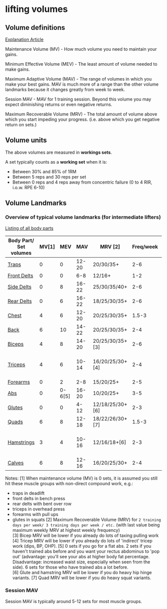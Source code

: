 # lifting volumes

## Volume definitions
[Explanation Article](https://rpstrength.com/blogs/articles/training-volume-landmarks-muscle-growth)

Maintenance Volume (MV) - How much volume you need to maintain your gains.

Minimum Effective Volume (MEV) - The least amount of volume needed to make gains.

Maximum Adaptive Volume (MAV) - The range of volumes in which you make your best gains. MAV is much more of a range than the other volume landmarks because it changes greatly from week to week.

Session MAV - MAV for 1 training session. Beyond this volume you may expect diminishing returns or even negative returns.   

Maximum Recoverable Volume (MRV) - The total amount of volume above which you start impeding your progress. (i.e. above which you get negative return on sets.)

## Volume units

The above volumes are measured in **workings sets**.

A set typically counts as a **working set** when it is:
* Between 30% and 85% of 1RM  
* Between 5 reps and 30 reps per set
* Between 0 reps and 4 reps away from concentric failure (0 to 4 RIR, i.o.w. RPE 6-10)


## Volume Landmarks

### Overview of typical volume landmarks (for intermediate lifters)
[Listing of all body parts](https://rpstrength.com/blogs/articles/hypertrophy-training-guide-central-hub)


Body Part/ Set volumes                                                                     | MV[1] | MEV    | MAV   | MRV [2]         | Freq/week | Suggested reps                      |
----------                                                                                 | ----  | ----   | ----  | ----            | ----      | ----                                |
[Traps](https://renaissanceperiodization.com/trap-training-tips-hypertrophy/)              | 0     | 0      | 12-20 | 20/30/35+       | 2-6       | 10-20                               |
[Front Delts](https://rpstrength.com/blogs/articles/front-delt-training-tips-hypertrophy/) | 0     | 0      | 6-8   | 12/16+          | 1-2       | 6-10                                |
[Side Delts](https://rpstrength.com/blogs/articles/side-delt-size-training-tips)           | 0     | 8      | 16-22 | 25/30/35/40+    | 2-6       | 10-12                               |
[Rear Delts](https://rpstrength.com/blogs/articles/rear-delt-size-training-tips)           | 0     | 6      | 16-22 | 18/25/30/35+    | 2-6       | 10-30                               |
[Chest](https://renaissanceperiodization.com/chest-training-tips-hypertrophy/)             | 4     | 6      | 12-20 | 20/25/30/35+    | 1.5-3     | 8-12                                |
[Back](https://renaissanceperiodization.com/back-training-tips-hypertrophy/)               | 6     | 10     | 14-22 | 20/25/30/35+    | 2-4       | 6-20                                |
[Biceps](https://rpstrength.com/blogs/articles/bicep-training-tips-hypertrophy)            | 4     | 8      | 14-20 | 20/25/30/35+[3] | 2-6       | 8-15                                |
[Triceps](https://rpstrength.com/blogs/articles/triceps-hypertrophy-training-tips/)        | 4     | 6      | 10-14 | 16/20/25/30+[4] | 2-4       | 6-15 (presses), 10-20  (extensions) |
[Forearms](https://rpstrength.com/blogs/articles/forearm-growth-training-tips)             | 0     | 2      | 2-8   | 15/20/25+       | 2-5       | 5-30                                |
[Abs](https://renaissanceperiodization.com/ab-training/)                                   | 0     | 0-6[5] | 16-20 | 10/20/25+       | 3-5       | 8-20                                |
[Glutes](https://renaissanceperiodization.com/glute-training-tips-hypertrophy/)            | 0     | 0      | 4-12  | 12/18/25/30+[6] | 2-3       | 8-12                                |
[Quads](https://rpstrength.com/blogs/articles/quad-size-training-tips)                     | 6     | 8      | 12-18 | 18/22/26/30+[7] | 1.5-3     | 8-15                                |
[Hamstrings](https://rpstrength.com/blogs/articles/hamstring-size-training-tips)           | 3     | 4      | 10-16 | 12/16/18+[6]    | 2-3       | 5-10 (hinge), 10-20 (leg curls)     |
[Calves](https://renaissanceperiodization.com/calves-training-tips-hypertrophy/)           | 6     | 8      | 12-16 | 16/20/25/30+    | 2-4       | 10-30                               |


Notes: 
[1] When maintenance volume (MV) is 0 sets, it is assumed you still hit these muscle groups with non-direct compound work, e.g.:
* traps in deadlift
* front delts in bench press
* rear delts with bent over row
* triceps in overhead press
* forearms with pull ups
* glutes in squats
[2] Maximum Recoverable Volume (MRV) for `2 training days per week/ 3 training days per week / etc.` (with last value being maximum weekly MRV at highest weekly frequency)  
[3] Bicep MRV will be lower if you already do lots of taxing pulling work  
[4] Tricep MRV will be lower if you already do lots of 'indirect' tricep work (dips, BP, OHP).
[5] 0 sets if you go for a flat abs. 2 sets if you haven't trained abs before and you want your rectus abdominus to 'pop out' (advantage: you'll see your abs at higher body fat percentage. Disadvantage: increased waist size, especially when seen from the side). 6 sets for those who have trained abs a lot before.  
[6] Glute and hamstring MRV will be lower if you do heavy hip hinge variants. 
[7] Quad MRV will be lower if you do heavy squat variants. 


### Session MAV
Session MAV is typically around 5-12 sets for most muscle groups. 


